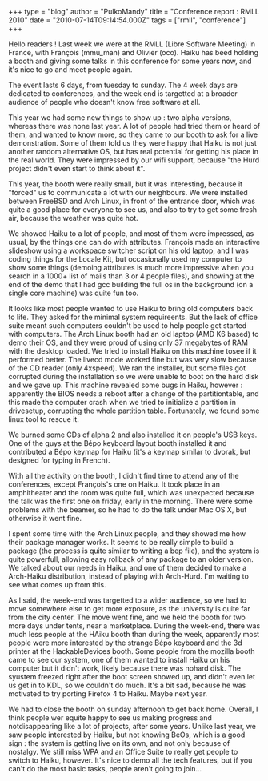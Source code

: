 +++
type = "blog"
author = "PulkoMandy"
title = "Conference report : RMLL 2010"
date = "2010-07-14T09:14:54.000Z"
tags = ["rmll", "conference"]
+++

Hello readers !
Last week we were at the RMLL (Libre Software Meeting) in France, with François (mmu_man) and Olivier (oco). Haiku has beed holding a booth and giving some talks in this conference for some years now, and it's nice to go and meet people again.

<!--more-->

The event lasts 6 days, from tuesday to sunday. The 4 week days are dedicated to conferences, and the week end is targetted at a broader audience of people who doesn't know free software at all.

This year we had some new things to show up : two alpha versions, whereas there was none last year. A lot of people had tried them or heard of them, and wanted to know more, so they came to our booth to ask for a live demonstration. Some of them told us they were happy that Haiku is not just another random alternative OS, but has real potential for getting his place in the real world. They were impressed by our wifi support, because "the Hurd project didn't even start to think about it".

This year, the booth were really small, but it was interesting, because it "forced" us to communicate a lot with our neighbours. We were installed between FreeBSD and Arch Linux, in front of the entrance door, which was quite a good place for everyone to see us, and also to try to get some fresh air, because the weather was quite hot.

We showed Haiku to a lot of people, and most of them were impressed, as usual, by the things one can do with attributes. François made an interactive slideshow using a workspace switcher script on his old laptop, and I was coding things for the Locale Kit, but occasionally used my computer to show some things (demoing attributes is much more impressive when you search in a 1000+ list of mails than 3 or 4 people files), and showing at the end of the demo that I had gcc building the full os in the background (on a single core machine) was quite fun too.

It looks like most people wanted to use Haiku to bring old computers back to life. They asked for the minimal system requireents. But the lack of office suite meant such computers couldn't be used to help people get started with computers. The Arch Linux booth had an old laptop (AMD K6 based) to demo their OS, and they were proud of using only 37 megabytes of RAM with the desktop loaded. We tried to install Haiku on this machine tosee if it performed better. The livecd mode worked fine but was very slow because of the CD reader (only 4xspeed). We ran the installer, but some files got corrupted during the installation so we were unable to boot on the hard disk and we gave up. This machine revealed some bugs in Haiku, however : apparently the BIOS needs a reboot after a change of the partitiontable, and this made the computer crash when we tried to initialize a partition in drivesetup, corrupting the whole partition table. Fortunately, we found some linux tool to rescue it.

We burned some CDs of alpha 2 and also installed it on people's USB keys. One of the guys at the Bépo keyboard layout booth installed it and contributed a Bépo keymap for Haiku (it's a keymap similar to dvorak, but designed for typing in French).

With all the activity on the booth, I didn't find time to attend any of the conferences, except François's one on Haiku. It took place in an amphitheater and the room was quite full, which was unexpected because the talk was the first one on friday, early in the morning. There were some problems with the beamer, so he had to do the talk under Mac OS X, but otherwise it went fine.

I spent some time with the Arch Linux people, and they showed me how their package manager works. It seems to be really simple to build a package (the process is quite similar to writing a bep file), and the system is quite powerfull, allowing easy rollback of any package to an older version. We talked about our needs in Haiku, and one of them decided to make a Arch-Haiku distribution, instead of playing with Arch-Hurd. I'm waiting to see what comes up from this.

As I said, the week-end was targetted to a wider audience, so we had to move somewhere else to get more exposure, as the university is quite far from the city center. The move went fine, and we held the booth for two more days under tents, near a marketplace. During the week-end, there was much less people at the HAiku booth than during the week, apparently most people were more interested by the strange Bépo keyboard and the 3d printer at the HackableDevices booth. Some people from the mozilla booth came to see our system, one of them wanted to install Haiku on his computer but it didn't work, likely because there was nohard disk. The syustem freezed right after the boot screen showed up, and didn't even let us get in to KDL, so we couldn't do much. It's a bit sad, because he was motivated to try porting Firefox 4 to Haiku. Maybe next year.

We had to close the booth on sunday afternoon to get back home. Overall, I think people wer equite happy to see us making progress and notdisappearing like a lot of projects, after some years. Unlike last year, we saw people interested by Haiku, but not knowing BeOs, which is a good sign : the system is getting live on its own, and not only because of nostalgy. We still miss WPA and an Office Suite to really get people to switch to Haiku, however. It's nice to demo all the tech features, but if you can't do the most basic tasks, people aren't going to join...